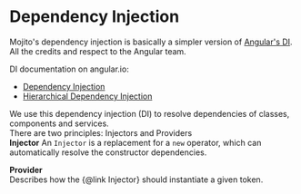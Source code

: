 # Dependency Injection   
Mojito's dependency injection is basically a simpler version of [Angular's DI](https://angular.io).      
All the credits and respect to the Angular team.

DI documentation on angular.io:
* [Dependency Injection](https://angular.io/docs/ts/latest/guide/dependency-injection.html)
* [Hierarchical Dependency Injection](https://angular.io/docs/ts/latest/guide/hierarchical-dependency-injection.html)

We use this dependency injection (DI) to resolve dependencies of classes, components and services.    
There are two principles: Injectors and Providers    
**Injector**
An `Injector` is a replacement for a `new` operator, which can automatically resolve the constructor dependencies.    
     
**Provider**   
Describes how the {@link Injector} should instantiate a given token.